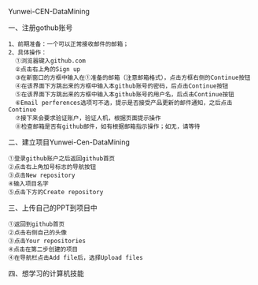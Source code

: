 Yunwei-CEN-DataMining

一、注册gothub账号

    1、前期准备：一个可以正常接收邮件的邮箱；
    2、具体操作：
      ①浏览器键入github.com
      ②点击右上角的Sign up
      ③在新窗口的方框中输入在①准备的邮箱（注意邮箱格式），点击方框右侧的Continue按钮
      ④在该界面下方跳出来的方框中输入本github账号的密码，后点击Continue按钮
      ⑤在该界面下方跳出来的方框中输入本github账号的用户名，后点击Continue按钮
      ⑥Email perferences选项可不选，提示是否接受产品更新的邮件通知，之后点击Continue
      ⑦接下来会要求验证账户，验证人机，根据页面提示操作
      ⑧检查邮箱是否有github邮件，如有根据邮箱指示操作；如无，请等待
二、建立项目Yunwei-Cen-DataMining

    ①登录github账户之后返回github首页
    ②点击右上角加号标志的导航按钮
    ③点击New repository
    ④输入项目名字
    ⑤点击下方的Create repository
    
三、上传自己的PPT到项目中

    ①返回到github首页
    ②点击右侧自己的头像
    ③点击Your repositories
    ④点击在第二步创建的项目
    ④在导航栏点击Add file后，选择Upload files

四、想学习的计算机技能
